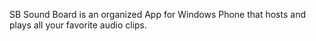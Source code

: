 SB Sound Board is an organized App for Windows Phone that hosts and plays all your favorite audio clips. 